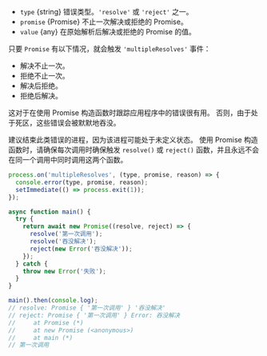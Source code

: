 <!-- YAML
added: v10.12.0
-->

* `type` {string} 错误类型。`'resolve'` 或 `'reject'` 之一。
* `promise` {Promise} 不止一次解决或拒绝的 Promise。
* `value` {any} 在原始解析后解决或拒绝的 Promise 的值。

只要 `Promise` 有以下情况，就会触发 `'multipleResolves'` 事件：

* 解决不止一次。
* 拒绝不止一次。
* 解决后拒绝。
* 拒绝后解决。

这对于在使用 Promise 构造函数时跟踪应用程序中的错误很有用。
否则，由于处于死区，这些错误会被默默地吞没。

建议结束此类错误的进程，因为该进程可能处于未定义状态。
使用 Promise 构造函数时，请确保每次调用时确保触发 `resolve()` 或 `reject()` 函数，并且永远不会在同一个调用中同时调用这两个函数。

```js
process.on('multipleResolves', (type, promise, reason) => {
  console.error(type, promise, reason);
  setImmediate(() => process.exit(1));
});

async function main() {
  try {
    return await new Promise((resolve, reject) => {
      resolve('第一次调用');
      resolve('吞没解决');
      reject(new Error('吞没解决'));
    });
  } catch {
    throw new Error('失败');
  }
}

main().then(console.log);
// resolve: Promise { '第一次调用' } '吞没解决'
// reject: Promise { '第一次调用' } Error: 吞没解决
//     at Promise (*)
//     at new Promise (<anonymous>)
//     at main (*)
// 第一次调用
```

